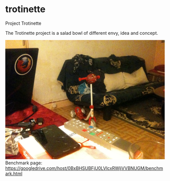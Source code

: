 trotinette
==========

Project Trotinette

The Trotinette project is a salad bowl of different envy, idea and concept.

![Alt text](trotinette.jpg "Optional title")
Benchmark page:
https://googledrive.com/host/0BxBHSUBFjU0LVlcxRWljVVBNUGM/benchmark.html
